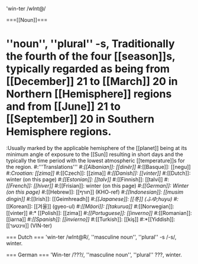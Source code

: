 'win-ter /wInt@/

===[[Noun]]===
# ''noun'', ''plural'' -s, Traditionally the fourth of the four [[season]]s, typically regarded as being from [[December]] 21 to [[March]] 20 in Northern [[Hemisphere]] regions and from [[June]] 21 to [[September]] 20 in Southern Hemisphere regions. 
:Usually marked by the applicable hemisphere of the [[planet]] being at its minimum angle of exposure to the [[Sun]] resulting in short days and the typically the time period with the lowest atmospheric [[temperature]]s for the region.
#:'''Translations'''
#:*[[Albanian]]: [[dinër]]
#:*[[Basque]]: [[negu]]
#:*Croatian: [[zima]]
#:*[[Czech]]: [[zima]]
#:*[[Danish]]: [[vinter]]
#:*[[Dutch]]: winter (on this page)
#:*[[Estonian]]: [[talv]]
#:*[[Finnish]]: [[talvi]]
#:*[[French]]: [[hiver]]
#:*[[Frisian]]: winter (on this page)
#:*[[German]]: Winter (on this page)
#:*[[Hebrew]]: [[חורף]] (KHO-ref)
#:*[[Indonesian]]: [[musim dingin]]
#:*[[Irish]]: [[Geimhreadh]]
#:*[[Japanese]]: [[冬]] (ふゆ;huyu)
#:*[[Korean]]: [[겨울]] (gyeo-ul)
#:*[[Mäori]]: [[takurua]]
#:*[[Norwegian]]: [[vinter]]
#:* [[Polish]]: [[zima]]
#:*[[Portuguese]]: [[inverno]]
#:*[[Romanian]]: [[iarna]]
#:*[[Spanish]]: [[invierno]]
#:*[[Turkish]]: [[kiş]]
#:*[[Yiddish]]: [[װינטער]] (VIN-ter)

=== Dutch ===
'win-ter /wInt@R/, ''masculine noun'', ''plural'' -s /-s/, winter.

=== German ===
'Win-ter /???/, ''masculine noun'', ''plural'' ???, winter.